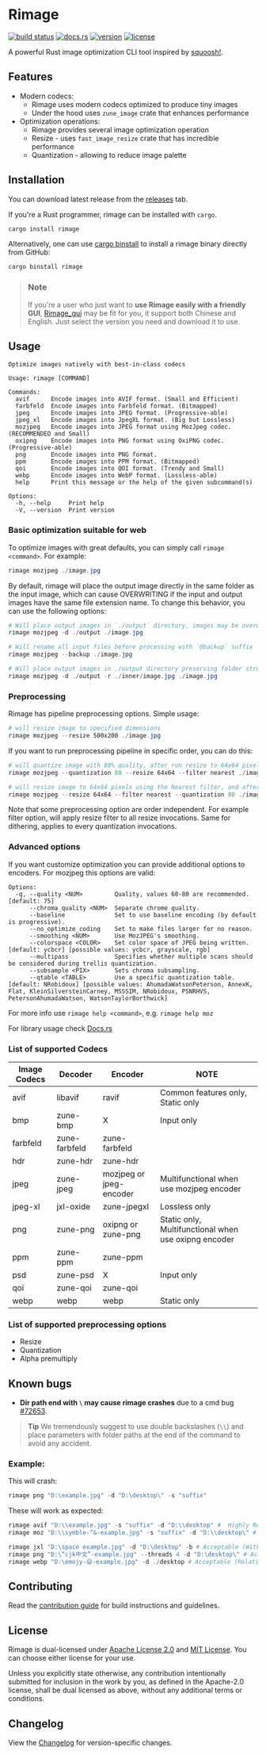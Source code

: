 # Rimage

[![build status](https://img.shields.io/github/actions/workflow/status/SalOne22/rimage/rimage.yml?label=rimage&style=flat-square)](https://github.com/SalOne22/rimage/actions?query=branch%3Amain+)
[![docs.rs](https://img.shields.io/docsrs/rimage/latest?style=flat-square)](https://docs.rs/rimage)
[![version](https://img.shields.io/crates/v/rimage?style=flat-square)](https://crates.io/crates/rimage)
[![license](https://img.shields.io/crates/l/rimage?style=flat-square)](https://github.com/SalOne22/rimage)

A powerful Rust image optimization CLI tool inspired by [squoosh!](https://squoosh.app/).

## Features

- Modern codecs:
  - Rimage uses modern codecs optimized to produce tiny images
  - Under the hood uses `zune_image` crate that enhances performance
- Optimization operations:
  - Rimage provides several image optimization operation
  - Resize - uses `fast_image_resize` crate that has incredible performance
  - Quantization - allowing to reduce image palette

## Installation

You can download latest release from the [releases](https://github.com/SalOne22/rimage/releases) tab.

If you're a Rust programmer, rimage can be installed with `cargo`.

```powershell
cargo install rimage
```

Alternatively, one can use [cargo binstall](https://github.com/cargo-bins/cargo-binstall) to install a rimage binary directly from GitHub:

```powershell
cargo binstall rimage
```

> ### Note
>
> If you're a user who just want to **use Rimage easily with a friendly GUI**, [Rimage_gui](https://github.com/Mikachu2333/rimage_gui/releases/) may be fit for you, it support both Chinese and English. Just select the version you need and download it to use.

## Usage

```
Optimize images natively with best-in-class codecs

Usage: rimage [COMMAND]

Commands:
  avif      Encode images into AVIF format. (Small and Efficient)
  farbfeld  Encode images into Farbfeld format. (Bitmapped)
  jpeg      Encode images into JPEG format. (Progressive-able)
  jpeg_xl   Encode images into JpegXL format. (Big but Lossless)
  mozjpeg   Encode images into JPEG format using MozJpeg codec. (RECOMMENDED and Small)
  oxipng    Encode images into PNG format using OxiPNG codec. (Progressive-able)
  png       Encode images into PNG format.
  ppm       Encode images into PPM format. (Bitmapped)
  qoi       Encode images into QOI format. (Trendy and Small)
  webp      Encode images into WebP format. (Lossless-able)
  help      Print this message or the help of the given subcommand(s)

Options:
  -h, --help     Print help
  -V, --version  Print version
```

### Basic optimization suitable for web

To optimize images with great defaults, you can simply call `rimage <command>`. For example:

```powershell
rimage mozjpeg ./image.jpg
```

By default, rimage will place the output image directly in the same folder as the input image, which can cause OVERWRITING if the input and output images have the same file extension name. To change this behavior, you can use the following options:

```powershell
# Will place output images in `./output` directory, images may be overwritten if has the same name
rimage mozjpeg -d ./output ./image.jpg

# Will rename all input files before processing with `@backup` suffix
rimage mozjpeg --backup ./image.jpg

# Will place output images in ./output directory preserving folder structure
rimage mozjpeg -d ./output -r ./inner/image.jpg ./image.jpg
```

### Preprocessing

Rimage has pipeline preprocessing options. Simple usage:

```powershell
# will resize image to specified dimensions
rimage mozjpeg --resize 500x200 ./image.jpg
```

If you want to run preprocessing pipeline in specific order, you can do this:

```powershell
# will quantize image with 80% quality, after run resize to 64x64 pixels using the Nearest filter.
rimage mozjpeg --quantization 80 --resize 64x64 --filter nearest ./image.jpg

# will resize image to 64x64 pixels using the Nearest filter, and after run quantization with 80% quality.
rimage mozjpeg --resize 64x64 --filter nearest --quantization 80 ./image.jpg
```

Note that some preprocessing option are order independent. For example filter option, will apply resize filter to all resize invocations. Same for dithering, applies to every quantization invocations.

### Advanced options

If you want customize optimization you can provide additional options to encoders. For mozjpeg this options are valid:

```
Options:
  -q, --quality <NUM>         Quality, values 60-80 are recommended. [default: 75]
      --chroma_quality <NUM>  Separate chrome quality.
      --baseline              Set to use baseline encoding (by default is progressive).
      --no_optimize_coding    Set to make files larger for no reason.
      --smoothing <NUM>       Use MozJPEG's smoothing.
      --colorspace <COLOR>    Set color space of JPEG being written. [default: ycbcr] [possible values: ycbcr, grayscale, rgb]
      --multipass             Specifies whether multiple scans should be considered during trellis quantization.
      --subsample <PIX>       Sets chroma subsampling.
      --qtable <TABLE>        Use a specific quantization table. [default: NRobidoux] [possible values: AhumadaWatsonPeterson, AnnexK, Flat, KleinSilversteinCarney, MSSSIM, NRobidoux, PSNRHVS, PetersonAhumadaWatson, WatsonTaylorBorthwick]
```

For more info use `rimage help <command>`, e.g. `rimage help moz`

For library usage check [Docs.rs](https://docs.rs/rimage/latest/rimage/)

### List of supported Codecs

| Image Codecs | Decoder       | Encoder                 | NOTE                                                 |
| ------------ | ------------- | ----------------------- | ---------------------------------------------------- |
| avif         | libavif       | ravif                   | Common features only, Static only                    |
| bmp          | zune-bmp      | X                       | Input only                                           |
| farbfeld     | zune-farbfeld | zune-farbfeld           |                                                      |
| hdr          | zune-hdr      | zune-hdr                |                                                      |
| jpeg         | zune-jpeg     | mozjpeg or jpeg-encoder | Multifunctional when use mozjpeg encoder             |
| jpeg-xl      | jxl-oxide     | zune-jpegxl             | Lossless only                                        |
| png          | zune-png      | oxipng or zune-png      | Static only, Multifunctional when use oxipng encoder |
| ppm          | zune-ppm      | zune-ppm                |                                                      |
| psd          | zune-psd      | X                       | Input only                                           |
| qoi          | zune-qoi      | zune-qoi                |                                                      |
| webp         | webp          | webp                    | Static only                                          |

### List of supported preprocessing options

- Resize
- Quantization
- Alpha premultiply

## Known bugs

- **Dir path end with `\` may cause rimage crashes** due to a cmd bug [#72653](https://github.com/rust-lang/rust/issues/72653).

> **Tip**
> We tremendously suggest to use double backslashes (`\\`) and place parameters with folder paths at the end of the command to avoid any accident.

### Example:

This will crash:

```powershell
rimage png "D:\example.jpg" -d "D:\desktop\" -s "suffix"
```

These will work as expected:

```powershell
rimage avif "D:\\example.jpg" -s "suffix" -d "D:\\desktop" #  Highly Recommended
rimage moz "D:\\symble-^&-example.jpg" -s "suffix" -d "D:\\desktop\" #  Recommended

rimage jxl "D:\space example.jpg" -d "D:\desktop" -b # Acceptable (Without trailing backslash)
rimage png "D:\“cjk中文”-example.jpg" --threads 4 -d "D:\desktop\" # Acceptable (Backslash at the end)
rimage webp "D:\emojy-😄-example.jpg" -d ./desktop # Acceptable (Relative path)
```

## Contributing

Read the [contribution guide](CONTRIBUTING.md) for build instructions and guidelines.

## License

Rimage is dual-licensed under [Apache License 2.0](https://www.apache.org/licenses/LICENSE-2.0) and [MIT License](https://opensource.org/licenses/MIT). You can choose either license for your use.

Unless you explicitly state otherwise, any contribution intentionally submitted for inclusion in the work by you, as defined in the Apache-2.0 license, shall be dual licensed as above, without any additional terms or conditions.

## Changelog

View the [Changelog](CHANGELOG.md) for version-specific changes.
